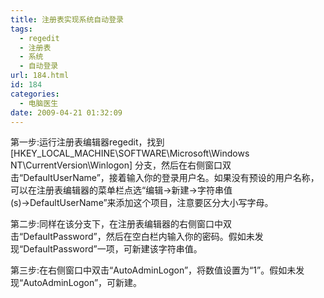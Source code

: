 ```yaml
---
title: 注册表实现系统自动登录
tags:
  - regedit
  - 注册表
  - 系统
  - 自动登录
url: 184.html
id: 184
categories:
  - 电脑医生
date: 2009-04-21 01:32:09
---
```


第一步:运行注册表编辑器regedit，找到\[HKEY\_LOCAL\_MACHINE\\SOFTWARE\\Microsoft\\Windows NT\\CurrentVersion\\Winlogon\] 分支，然后在右侧窗口双击“DefaultUserName”，接着输入你的登录用户名。如果没有预设的用户名称，可以在注册表编辑器的菜单栏点选“编辑→新建→字符串值(s)→DefaultUserName”来添加这个项目，注意要区分大小写字母。  

第二步:同样在该分支下，在注册表编辑器的右侧窗口中双击“DefaultPassword”，然后在空白栏内输入你的密码。假如未发现“DefaultPassword”一项，可新建该字符串值。  

第三步:在右侧窗口中双击“AutoAdminLogon”，将数值设置为“1”。假如未发现“AutoAdminLogon”，可新建。